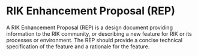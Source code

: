 # RIK Enhancement Proposal (REP)

A RIK Enhancement Proposal (REP) is a design document providing information
to the RIK community, or describing a new feature for RIK or its processes
or environment. The REP should provide a concise technical specification of
the feature and a rationale for the feature.
